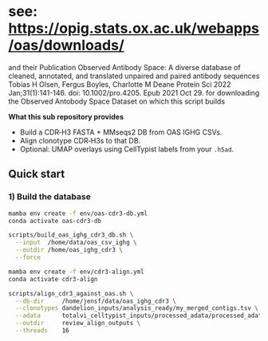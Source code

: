 # see: https://opig.stats.ox.ac.uk/webapps/oas/downloads/
and their Publication Observed Antibody Space: A diverse database of cleaned, annotated, and translated unpaired and paired antibody sequences
Tobias H Olsen, Fergus Boyles, Charlotte M Deane   Protein Sci
2022 Jan;31(1):141-146.
doi: 10.1002/pro.4205. Epub 2021 Oct 29.
for downloading the Observed Antobody Space Dataset on which this script builds

**What this sub repository provides**
- Build a CDR‑H3 FASTA + MMseqs2 DB from OAS IGHG CSVs.
- Align clonotype CDR‑H3s to that DB.
- Optional: UMAP overlays using CellTypist labels from your `.h5ad`.

## Quick start

### 1) Build the database
```bash
mamba env create -f env/oas-cdr3-db.yml
conda activate oas-cdr3-db

scripts/build_oas_ighg_cdr3_db.sh \
  --input  /home/data/oas_csv_ighg \
  --outdir /home/oas_ighg_cdr3 \
  --force

mamba env create -f env/cdr3-align.yml
conda activate cdr3-align

scripts/align_cdr3_against_oas.sh \
  --db-dir     /home/jensf/data/oas_ighg_cdr3 \
  --clonotypes dandelion_inputs/analysis_ready/my_merged_contigs.tsv \
  --adata      totalvi_celltypist_inputs/processed_adata/processed_adata_NTX_all_samples.h5ad \
  --outdir     review_align_outputs \
  --threads    16
